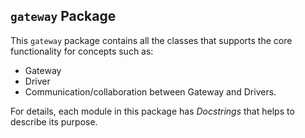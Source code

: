 ## `gateway` Package

This `gateway` package contains all the classes that supports
the core functionality for concepts such as: 

- Gateway 
- Driver
- Communication/collaboration between Gateway and Drivers.

For details, each module in this package has _Docstrings_ 
that helps to describe its purpose. 
